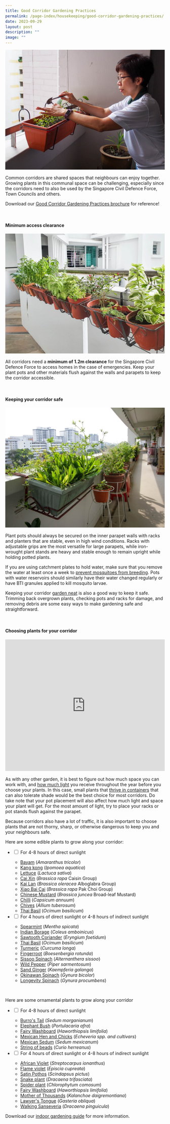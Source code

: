 ```yaml
---
title: Good Corridor Gardening Practices
permalink: /page-index/housekeeping/good-corridor-gardening-practices/
date: 2023-09-29
layout: post
description: ""
image: ""
---
```

<section>
	<img title="A corridor gardener tending to her hanging pot. Photo by Jacqueline Chua." src="/images/Gardeners/CorridorGardening_JacChua%20(1).jpg">
	<p>Common corridors are shared spaces that neighbours can enjoy together. Growing plants in this communal space can be challenging, especially since the corridors need to also be used by the Singapore Civil Defence Force, Town Councils and others.</p>
	<p>Download our <a download="" href="/files/good%20corridor%20gardening%20practices.pdf">Good Corridor Gardening Practices brochure</a> for reference! </p>
	<br>
</section>

<section>
	<h4>Minimum access clearance</h4>
	<img title="A corridor garden growing a variety of edible plants with at leas 1.2m of clearance along the corridor. Photo by Jacqueline Chua." src="/images/Hardscapes/Corridorgarden_JacChua%20(2).jpg">
	<p>All corridors need a <b>minimum of 1.2m clearance</b> for the Singapore Civil Defence Force to access homes in the case of emergencies. Keep your plant pots and other materials flush against the walls and parapets to keep the corridor accessible.</p>
	<br>
</section>

<section>
	<h4>Keeping your corridor safe</h4>
	<img title="Pots along a corridor securely hung or supported by racks and stands. Photo by Jacqueline Chua." src="/images/Garden%20design/CorridorGardens_JacChua%20(1).jpg">
	<p>Plant pots should always be secured on the inner parapet walls with racks and planters that are stable, even in high wind conditions. Racks with adjustable grips are the most versatile for large parapets, while iron-wrought plant stands are heavy and stable enough to remain upright while holding potted plants.</p>
	<p>If you are using catchment plates to hold water, make sure that you remove the water at least once a week to <a href="/page-index/housekeeping/keeping-gardens-mosquito-free/">prevent mosquitoes from breeding</a>. Pots with water reservoirs should similarly have their water changed regularly or have BTI granules applied to kill mosquito larvae.</p>
	<p>Keeping your corridor <a href="/page-index/housekeeping/keeping-your-garden-neat/">garden neat</a> is also a good way to keep it safe. Trimming back overgrown plants, checking pots and racks for damage, and removing debris are some easy ways to make gardening safe and straightforward.</p>
	<br>
</section>

<section>
	<h4>Choosing plants for your corridor</h4>
	<iframe allowfullscreen="" allow="accelerometer; autoplay; clipboard-write; encrypted-media; gyroscope; picture-in-picture; web-share" frameborder="0" title="YouTube video player" src="https://www.youtube.com/embed/eVBFePei-Bk?si=rz827tqlwF7jGvPC" width="100%" height="415"></iframe><br>
	<p>As with any other garden, it is best to figure out how much space you can work with, and <a href="/page-index/horticulture-techniques/gauging-light">how much light</a> you receive throughout the year before you choose your plants.  In this case, small plants that <a href="/page-index/horticulture-techniques/planting-in-containers/">thrive in containers</a> that can also tolerate shade would be the best choice for most corridors. Do take note that your pot placement will also affect how much light and space your plant will get. For the most amount of light, try to place your racks or pot stands flush against the parapet.</p>
	<p>Because corridors also have a lot of traffic, it is also important to choose plants that are not thorny, sharp, or otherwise dangerous to keep you and your neighbours safe.</p>
	<p>Here are some edible plants to grow along your corridor:</p>
	<ul class="jekyllcodex_accordion">
		<li><input type="checkbox" id="accordion1">
		<label for="accordion1">For 4-8 hours of direct sunlight</label><div>
			<ul>
				<li><a href="/page-index/edible-plants/bayam">Bayam</a> (<em>Amaranthus tricolor</em>)</li>
				<li><a href="/page-index/edible-plants/kang-kong">Kang kong</a> (<em>Ipomoea aquatica</em>)</li>
				<li><a href="/page-index/edible-plants/lettuce">Lettuce</a> (<em>Lactuca sativa</em>)</li>
				<li><a href="/page-index/edible-plants/cai-xin">Cai Xin</a> (<em>Brassica rapa</em> Caisin Group)</li>
				<li><a href="/page-index/edible-plants/kai-lan">Kai Lan</a> (<em>Brassica oleracea</em> Alboglabra Group)</li>
				<li><a href="/page-index/edible-plants/xiao-bai-cai">Xiao Bai Cai</a> (<em>Brassica rapa</em> Pak Choi Group)</li>
				<li><a href="/page-index/edible-plants/chinese-mustard">Chinese Mustard</a> (<em>Brassica juncea</em> Broad-leaf Mustard)</li>
				<li><a href="/page-index/edible-plants/chilli">Chilli</a> (<em>Capsicum annuum</em>)</li>
				<li><a href="/page-index/edible-plants/chives">Chives</a> (<em>Allium tuberosum</em>)</li>
				<li><a href="/page-index/edible-plants/thai-basil">Thai Basil</a> (<em>Ocimum basilicum</em>)</li>
			</ul>
		</div></li>
		<li><input type="checkbox" id="accordion2">
		<label for="accordion2">For 4 hours of direct sunlight or 4-8 hours of indirect sunlight</label><div>
			<ul>
				<li><a href="/page-index/edible-plants/spearmint">Spearmint</a> (<em>Mentha spicata</em>)</li>
				<li><a href="/page-index/edible-plants/indian-borage">Indian Borage</a> (<em>Coleus amboinicus</em>)</li>
				<li><a href="/page-index/edible-plants/sawtooth-coriander">Sawtooth Coriander</a> (<em>Eryngium foetidum</em>)</li>
				<li><a href="/page-index/edible-plants/thai-basil">Thai Basil</a> (<em>Ocimum basilicum</em>)</li>
				<li><a href="/page-index/edible-plants/turmeric">Turmeric</a> (<em>Curcuma longa</em>)</li>
				<li><a href="/page-index/edible-plants/fingerroot">Fingerroot</a> (<em>Boesenbergia rotunda</em>)</li>
				<li><a href="/page-index/edible-plants/sissoo-spinach">Sissoo Spinach</a> (<em>Alternanthera sissoo</em>)</li>
				<li><a href="/page-index/edible-plants/wild-pepper">Wild Pepper</a> (<em>Piper sarmentosum</em>)</li>
				<li><a href="/page-index/edible-plants/sand-ginger">Sand Ginger</a> (<em>Kaempferia galanga</em>)</li>
				<li><a href="/page-index/edible-plants/okinawan-spinach">Okinawan Spinach</a> (<em>Gynura bicolor</em>)</li>
				<li><a href="/page-index/edible-plants/longevity-spinach">	Longevity Spinach</a> (<em>Gynura procumbens</em>)</li>
			</ul>
		</div>
	</li></ul>
	<br>
	<p>Here are some ornamental plants to grow along your corridor</p>
	<ul class="jekyllcodex_accordion">
		<li><input type="checkbox" id="accordion3">
		<label for="accordion3">For 4-8 hours of direct sunlight</label><div>
			<ul>
				<li><a href="/page-index/ornamental-plants/burros-tail">Burro's Tail</a> (<em>Sedum morganianum</em>)</li>
				<li><a href="/page-index/ornamental-plants/elephant-bush">Elephant Bush</a> (<em>Portulacaria afra</em>)</li>
				<li><a href="/page-index/ornamental-plants/fairy-washboard">Fairy Washboard</a> (<em>Haworthiopsis limifolia</em>)</li>
				<li><a href="/page-index/ornamental-plants/mexican-hen-and-chicks">Mexican Hen and Chicks</a> (<em>Echeveria spp. and cultivars</em>)</li>
				<li><a href="/page-index/ornamental-plants/mexican-sedum">Mexican Sedum</a> (<em>Sedum mexicanum</em>)</li>
				<li><a href="/page-index/ornamental-plants/string-of-beads">String of beads</a> (<em>Curio herreanus</em>)</li>
			</ul>
		</div></li>
		<li><input type="checkbox" id="accordion4">
		<label for="accordion4">For 4 hours of direct sunlight or 4-8 hours of indirect sunlight</label><div>
			<ul>
				<li><a href="/page-index/ornamental-plants/burros-tail">African Violet</a> (<em>Streptocarpus ionanthus</em>)</li>
				<li><a href="/page-index/ornamental-plants/elephant-bush">Flame violet</a> (<em>Episcia cupreata</em>)</li>
				<li><a href="/page-index/ornamental-plants/fairy-washboard">Satin Pothos</a> (<em>Scindapsus pictus</em>)</li>
				<li><a href="/page-index/ornamental-plants/mexican-hen-and-chicks">Snake plant</a> (<em>Dracaena trifasciata</em>)</li>
				<li><a href="/page-index/ornamental-plants/mexican-sedum">Spider plant</a> (<em>Chlorophytum comosum</em>)</li>
				<li><a href="/page-index/ornamental-plants/string-of-beads">Fairy Washboard</a> (<em>Haworthiopsis limifolia</em>)</li>
				<li><a href="/page-index/ornamental-plants/string-of-beads">Mother of Thousands</a> (<em>Kalanchoe daigremontiana</em>)</li>
				<li><a href="/page-index/ornamental-plants/string-of-beads">Lawyer's Tongue</a> (<em>Gasteria obliqua</em>)</li>
				<li><a href="/page-index/ornamental-plants/string-of-beads">Walking Sanseveria</a> (<em>Dracaena pinguicula</em>)</li>
			</ul>
		</div></li>
	</ul>
	<p>Download our <a download="" href="/files/introduction%20to%20indoor%20gardening.pdf">indoor gardening guide</a> for more information. </p>
</section>
